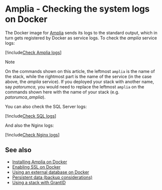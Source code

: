 ﻿# Amplia - Checking the system logs on Docker

The Docker image for [Amplia](../index.md) sends its logs to the standard output, which in turn gets registered
by Docker as service logs. To check the *amplia* service logs:

[!include[Check Amplia logs](../../../../../includes/amplia/docker/check-logs-amplia.md)]

> [!NOTE]
> On the commands shown on this article, the leftmost `amplia` is the name of the stack, while the rightmost part is the name
> of the service (in the case above, the *amplia* service). If you deployed your stack with another name, say *patorumca*, you
> would need to replace the leftmost `amplia` on the commands shown here with the name of your stack (e.g. *patorumca_amplia*).

You can also check the SQL Server logs:

[!include[Check SQL logs](../../../../../includes/amplia/docker/check-logs-sql.md)]

And also the Nginx logs:

[!include[Check Nginx logs](../../../../../includes/amplia/docker/check-logs-nginx.md)]

## See also

* [Installing Amplia on Docker](index.md)
* [Enabling SSL on Docker](enable-ssl.md)
* [Using an external database on Docker](external-db.md)
* [Persistent data (backup considerations)](persistent-data.md)
* [Using a stack with GrantID](internal-grantid.md)
